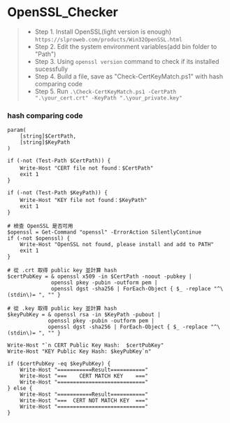 # OpenSSL_Checker

>- Step 1. Install OpenSSL(light version is enough) `https://slproweb.com/products/Win32OpenSSL.html`
>- Step 2. Edit the system environment variables(add bin folder to "Path")
>- Step 3. Using `openssl version` command to check if its installed sucessfully
>- Step 4. Build a file, save as "Check-CertKeyMatch.ps1" with hash comparing code
>- Step 5. Run `.\Check-CertKeyMatch.ps1 -CertPath ".\your_cert.crt" -KeyPath ".\your_private.key"`

### hash comparing code
```
param(
    [string]$CertPath,
    [string]$KeyPath
)

if (-not (Test-Path $CertPath)) {
    Write-Host "CERT file not found：$CertPath"
    exit 1
}

if (-not (Test-Path $KeyPath)) {
    Write-Host "KEY file not found：$KeyPath"
    exit 1
}

# 檢查 OpenSSL 是否可用
$openssl = Get-Command "openssl" -ErrorAction SilentlyContinue
if (-not $openssl) {
    Write-Host "OpenSSL not found, please install and add to PATH"
    exit 1
}

# 從 .crt 取得 public key 並計算 hash
$certPubKey = & openssl x509 -in $CertPath -noout -pubkey |
              openssl pkey -pubin -outform pem |
              openssl dgst -sha256 | ForEach-Object { $_ -replace "^\(stdin\)= ", "" }

# 從 .key 取得 public key 並計算 hash
$keyPubKey = & openssl rsa -in $KeyPath -pubout |
             openssl pkey -pubin -outform pem |
             openssl dgst -sha256 | ForEach-Object { $_ -replace "^\(stdin\)= ", "" }

Write-Host "`n CERT Public Key Hash:  $certPubKey"
Write-Host "KEY Public Key Hash: $keyPubKey`n"

if ($certPubKey -eq $keyPubKey) {
    Write-Host "===========Result==========="
    Write-Host "===    CERT MATCH KEY    ==="
    Write-Host "============================"
} else {
    Write-Host "===========Result==========="
    Write-Host "===  CERT NOT MATCH KEY  ==="
    Write-Host "============================"
}
```
